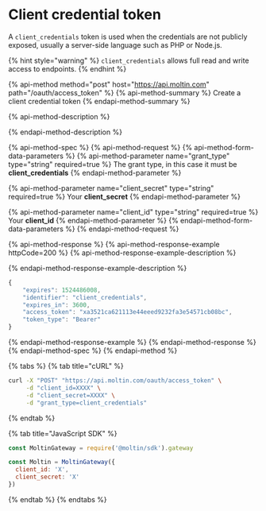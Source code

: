 # Client credential token

A `client_credentials` token is used when the credentials are not publicly exposed, usually a server-side language such as PHP or Node.js.

{% hint style="warning" %}
`client_credentials` allows full read and write access to endpoints.
{% endhint %}

{% api-method method="post" host="https://api.moltin.com" path="/oauth/access\_token" %}
{% api-method-summary %}
Create a client credential token
{% endapi-method-summary %}

{% api-method-description %}

{% endapi-method-description %}

{% api-method-spec %}
{% api-method-request %}
{% api-method-form-data-parameters %}
{% api-method-parameter name="grant\_type" type="string" required=true %}
The grant type, in this case it must be **client\_credentials**
{% endapi-method-parameter %}

{% api-method-parameter name="client\_secret" type="string" required=true %}
Your **client\_secret**
{% endapi-method-parameter %}

{% api-method-parameter name="client\_id" type="string" required=true %}
Your **client\_id**
{% endapi-method-parameter %}
{% endapi-method-form-data-parameters %}
{% endapi-method-request %}

{% api-method-response %}
{% api-method-response-example httpCode=200 %}
{% api-method-response-example-description %}

{% endapi-method-response-example-description %}

```javascript
{
    "expires": 1524486008,
    "identifier": "client_credentials",
    "expires_in": 3600,
    "access_token": "xa3521ca621113e44eeed9232fa3e54571cb08bc",
    "token_type": "Bearer"
}
```
{% endapi-method-response-example %}
{% endapi-method-response %}
{% endapi-method-spec %}
{% endapi-method %}

{% tabs %}
{% tab title="cURL" %}
```bash
curl -X "POST" "https://api.moltin.com/oauth/access_token" \
     -d "client_id=XXXX" \
     -d "client_secret=XXXX" \
     -d "grant_type=client_credentials"
```
{% endtab %}

{% tab title="JavaScript SDK" %}
```javascript
const MoltinGateway = require('@moltin/sdk').gateway

const Moltin = MoltinGateway({
  client_id: 'X',
  client_secret: 'X'
})
```
{% endtab %}
{% endtabs %}

